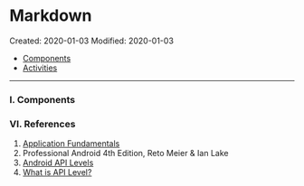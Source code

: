 # Markdown

Created: 2020-01-03
Modified: 2020-01-03

* [Components](#component)
* [Activities](#tools)

***
### <a id="intro">I. Components</a>


### <a id="reference">VI. References</a>
1. <a href="https://developer.android.com/guide/components/fundamentals" target="_blank">Application Fundamentals</a>
2. Professional Android 4th Edition, Reto Meier & Ian Lake
3. <a href="http://www.dre.vanderbilt.edu/~schmidt/android/android-4.0/out/target/common/docs/doc-comment-check/guide/appendix/api-levels.html" target="_blank">Android API Levels</a>
4. <a href="https://developer.android.com/guide/topics/manifest/uses-sdk-element#ApiLevels" target="_blank">What is API Level?</a>